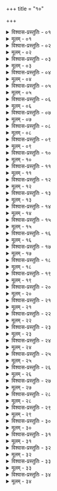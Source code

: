+++
title = "१०"

+++


<details><summary>विश्वास-प्रस्तुतिः - ०१</summary>

०१  गोचर्ममात्रम् अब्बिन्दुर् भूमेः शुध्यति पातितः ।  
समूढम् असमूढं वा यत्रामेध्यं न लक्ष्यते ॥ इति ॥
</details>

<details><summary>मूलम् - ०१</summary>

०१  गोचर्ममात्रम् अब्बिन्दुर् भूमेः शुध्यति पातितः ।  
समूढम् असमूढं वा यत्रामेध्यं न लक्ष्यते ॥ इति ॥
</details>

<details><summary>विश्वास-प्रस्तुतिः - ०२</summary>

०२  परोक्षम् अधिश्रितस्यान्नस्यावद्योत्याभ्युक्षणम् ॥
</details>

<details><summary>मूलम् - ०२</summary>

०२  परोक्षम् अधिश्रितस्यान्नस्यावद्योत्याभ्युक्षणम् ॥
</details>

<details><summary>विश्वास-प्रस्तुतिः - ०३</summary>

०३  तथापणेयानां च भक्षाणाम् ॥
</details>

<details><summary>मूलम् - ०३</summary>

०३  तथापणेयानां च भक्षाणाम् ॥
</details>

<details><summary>विश्वास-प्रस्तुतिः - ०४</summary>

०४  बीभत्सवः शुचिकामा हि देवा नाश्रद्दधानस्य हविर्जुषन्त इति ॥
</details>

<details><summary>मूलम् - ०४</summary>

०४  बीभत्सवः शुचिकामा हि देवा नाश्रद्दधानस्य हविर्जुषन्त इति ॥
</details>

<details><summary>विश्वास-प्रस्तुतिः - ०५</summary>

०५  शुचेर् अश्रद्दधानस्य श्रद्दधानस्य चाशुचेः ।  
मीमांसित्वोभयं देवाः समम् अन्नम् अकल्पयन् ॥  
प्रजापतिस् तु तान् आह न समं विषमं हि तत् ।  
हतम् अश्रद्दधानस्य श्रद्धापूतं विशिष्यते ॥ इति ॥
</details>

<details><summary>मूलम् - ०५</summary>

०५  शुचेर् अश्रद्दधानस्य श्रद्दधानस्य चाशुचेः ।  
मीमांसित्वोभयं देवाः समम् अन्नम् अकल्पयन् ॥  
प्रजापतिस् तु तान् आह न समं विषमं हि तत् ।  
हतम् अश्रद्दधानस्य श्रद्धापूतं विशिष्यते ॥ इति ॥
</details>

<details><summary>विश्वास-प्रस्तुतिः - ०६</summary>

०६  अथाप्य् उदाहरन्ति ।  
अश्रद्धा परमः पाप्मा श्रद्धा हि परमं तपः ।  
तस्माद् अश्रद्धया दत्तं हविर् नाश्नन्ति देवताः ॥
</details>

<details><summary>मूलम् - ०६</summary>

०६  अथाप्य् उदाहरन्ति ।  
अश्रद्धा परमः पाप्मा श्रद्धा हि परमं तपः ।  
तस्माद् अश्रद्धया दत्तं हविर् नाश्नन्ति देवताः ॥
</details>

<details><summary>विश्वास-प्रस्तुतिः - ०७</summary>

०७  इष्ट्वा दत्त्वापि वा मूर्खः स्वर्गं नहि स गच्छति ॥
</details>

<details><summary>मूलम् - ०७</summary>

०७  इष्ट्वा दत्त्वापि वा मूर्खः स्वर्गं नहि स गच्छति ॥
</details>

<details><summary>विश्वास-प्रस्तुतिः - ०८</summary>

०८  शङ्काविहतचारित्रो यः स्वाभिप्रायम् आश्रितः ।  
शास्त्रातिगः स्मृतो मूर्खो धर्मतन्त्रोपरोधनात् ॥ इति ॥
</details>

<details><summary>मूलम् - ०८</summary>

०८  शङ्काविहतचारित्रो यः स्वाभिप्रायम् आश्रितः ।  
शास्त्रातिगः स्मृतो मूर्खो धर्मतन्त्रोपरोधनात् ॥ इति ॥
</details>

<details><summary>विश्वास-प्रस्तुतिः - ०९</summary>

०९  शाकपुष्पफलमूलौषधीनां तु प्रक्षालनम् ॥
</details>

<details><summary>मूलम् - ०९</summary>

०९  शाकपुष्पफलमूलौषधीनां तु प्रक्षालनम् ॥
</details>

<details><summary>विश्वास-प्रस्तुतिः - १०</summary>

१०  शुष्कं तृणम् अयाज्ञिकं काष्ठं लोष्टं वातिरस्कृत्याहोरात्रयोर् उदग्दक्षिणामुखः प्रवृत्य शिर उच्चरेदवमेहेद् वा ॥
</details>

<details><summary>मूलम् - १०</summary>

१०  शुष्कं तृणम् अयाज्ञिकं काष्ठं लोष्टं वातिरस्कृत्याहोरात्रयोर् उदग्दक्षिणामुखः प्रवृत्य शिर उच्चरेदवमेहेद् वा ॥
</details>

<details><summary>विश्वास-प्रस्तुतिः - ११</summary>

११  मूत्रे मृदाद्भिः प्रक्षालनम् ॥
</details>

<details><summary>मूलम् - ११</summary>

११  मूत्रे मृदाद्भिः प्रक्षालनम् ॥
</details>

<details><summary>विश्वास-प्रस्तुतिः - १२</summary>

१२  त्रिः पाणेः ॥
</details>

<details><summary>मूलम् - १२</summary>

१२  त्रिः पाणेः ॥
</details>

<details><summary>विश्वास-प्रस्तुतिः - १३</summary>

१३  तद्वत् पुरीषे ॥
</details>

<details><summary>मूलम् - १३</summary>

१३  तद्वत् पुरीषे ॥
</details>

<details><summary>विश्वास-प्रस्तुतिः - १४</summary>

१४  पर्यायात् त्रिस् त्रिः पायोः पाणेश् च ॥
</details>

<details><summary>मूलम् - १४</summary>

१४  पर्यायात् त्रिस् त्रिः पायोः पाणेश् च ॥
</details>

<details><summary>विश्वास-प्रस्तुतिः - १५</summary>

१५  मूत्रवद् रेतस उत्सर्गे ॥
</details>

<details><summary>मूलम् - १५</summary>

१५  मूत्रवद् रेतस उत्सर्गे ॥
</details>

<details><summary>विश्वास-प्रस्तुतिः - १६</summary>

१६  नीवीं विस्रस्य परिधायाप उपस्पृशेत् ॥
</details>

<details><summary>मूलम् - १६</summary>

१६  नीवीं विस्रस्य परिधायाप उपस्पृशेत् ॥
</details>

<details><summary>विश्वास-प्रस्तुतिः - १७</summary>

१७  आर्द्रं तृणं गोमयं भूमिं वा समुपस्पृशेत् ॥
</details>

<details><summary>मूलम् - १७</summary>

१७  आर्द्रं तृणं गोमयं भूमिं वा समुपस्पृशेत् ॥
</details>

<details><summary>विश्वास-प्रस्तुतिः - १८</summary>

१८  नाभेर् अधः स्पर्शनं कर्मयुक्तो वर्जयेत् ॥
</details>

<details><summary>मूलम् - १८</summary>

१८  नाभेर् अधः स्पर्शनं कर्मयुक्तो वर्जयेत् ॥
</details>

<details><summary>विश्वास-प्रस्तुतिः - १९</summary>

१९  ऊर्ध्वं वै पुरुषस्य नाभ्यै मेध्यम् अवाचीनम् अमेध्यम् इतिश्रुतिः ॥
</details>

<details><summary>मूलम् - १९</summary>

१९  ऊर्ध्वं वै पुरुषस्य नाभ्यै मेध्यम् अवाचीनम् अमेध्यम् इतिश्रुतिः ॥
</details>

<details><summary>विश्वास-प्रस्तुतिः - २०</summary>

२०  शूद्राणाम् आर्याधिष्ठितानाम् अर्धमासि मासि वा वपनमार्यवदाचमनकल्पः ॥
</details>

<details><summary>मूलम् - २०</summary>

२०  शूद्राणाम् आर्याधिष्ठितानाम् अर्धमासि मासि वा वपनमार्यवदाचमनकल्पः ॥
</details>

<details><summary>विश्वास-प्रस्तुतिः - २१</summary>

२१  वैश्यः कुसीदम् उपजीवेत् ॥
</details>

<details><summary>मूलम् - २१</summary>

२१  वैश्यः कुसीदम् उपजीवेत् ॥
</details>

<details><summary>विश्वास-प्रस्तुतिः - २२</summary>

२२  पञ्चविंशतिस् त्व् एव पञ्चमाषिकी स्यात् ॥
</details>

<details><summary>मूलम् - २२</summary>

२२  पञ्चविंशतिस् त्व् एव पञ्चमाषिकी स्यात् ॥
</details>

<details><summary>विश्वास-प्रस्तुतिः - २३</summary>

२३  अथाप्य् उदाहरन्ति ।  
यः समर्घम् ऋणं गृह्य महार्घं संप्रयोजयेत् ।  
स वै वार्द्धुषिको नाम सर्वधर्मेषु गर्हितः ॥  
वृद्धिं च भ्रूणहत्यां च तुलया समतोलयत् ।  
अतिष्ठद् भ्रूणहा कोट्यां वार्द्धुषिः समकम्पत ॥ इति ॥
</details>

<details><summary>मूलम् - २३</summary>

२३  अथाप्य् उदाहरन्ति ।  
यः समर्घम् ऋणं गृह्य महार्घं संप्रयोजयेत् ।  
स वै वार्द्धुषिको नाम सर्वधर्मेषु गर्हितः ॥  
वृद्धिं च भ्रूणहत्यां च तुलया समतोलयत् ।  
अतिष्ठद् भ्रूणहा कोट्यां वार्द्धुषिः समकम्पत ॥ इति ॥
</details>

<details><summary>विश्वास-प्रस्तुतिः - २४</summary>

२४  गोरक्षकान् वाणिजकांस् तथा कारुकुशीलवान् ।  
प्रेष्यान् वार्द्धुषिकांश् चैव विप्राञ् छूद्रवद् आचरेत् ॥
</details>

<details><summary>मूलम् - २४</summary>

२४  गोरक्षकान् वाणिजकांस् तथा कारुकुशीलवान् ।  
प्रेष्यान् वार्द्धुषिकांश् चैव विप्राञ् छूद्रवद् आचरेत् ॥
</details>

<details><summary>विश्वास-प्रस्तुतिः - २५</summary>

२५  कामं तु परिलुप्तकृत्याय कदर्याय नास्तिकाय पापीयसेपूर्वौ दद्याताम् ॥
</details>

<details><summary>मूलम् - २५</summary>

२५  कामं तु परिलुप्तकृत्याय कदर्याय नास्तिकाय पापीयसेपूर्वौ दद्याताम् ॥
</details>

<details><summary>विश्वास-प्रस्तुतिः - २६</summary>

२६  अयज्ञेनाविवाहेन वेदस्योत्सादनेन च ।  
कुलान्य् अकुलतां यान्ति ब्राह्मणातिक्रमेण च ॥
</details>

<details><summary>मूलम् - २६</summary>

२६  अयज्ञेनाविवाहेन वेदस्योत्सादनेन च ।  
कुलान्य् अकुलतां यान्ति ब्राह्मणातिक्रमेण च ॥
</details>

<details><summary>विश्वास-प्रस्तुतिः - २७</summary>

२७  ब्राह्मणातिक्रमो नास्ति मूर्खे मन्त्रविवर्जिते ।  
ज्वलन्तम् अग्निम् उत्सृज्य नहि भस्मनि हूयते ॥
</details>

<details><summary>मूलम् - २७</summary>

२७  ब्राह्मणातिक्रमो नास्ति मूर्खे मन्त्रविवर्जिते ।  
ज्वलन्तम् अग्निम् उत्सृज्य नहि भस्मनि हूयते ॥
</details>

<details><summary>विश्वास-प्रस्तुतिः - २८</summary>

२८  गोभिर् अश्वैश् च यानैश् च कृष्या राजोपसेवया ।  
कुलान्य् अकुलतां यान्ति यानि हीनानि मन्त्रतः ॥
</details>

<details><summary>मूलम् - २८</summary>

२८  गोभिर् अश्वैश् च यानैश् च कृष्या राजोपसेवया ।  
कुलान्य् अकुलतां यान्ति यानि हीनानि मन्त्रतः ॥
</details>

<details><summary>विश्वास-प्रस्तुतिः - २९</summary>

२९  मन्त्रतस् तु समृद्धानि कुलान्य् अल्पधनान्य् अपि ।  
कुलसंख्यां च गच्छन्ति कर्षन्ति च महद्यशः ॥
</details>

<details><summary>मूलम् - २९</summary>

२९  मन्त्रतस् तु समृद्धानि कुलान्य् अल्पधनान्य् अपि ।  
कुलसंख्यां च गच्छन्ति कर्षन्ति च महद्यशः ॥
</details>

<details><summary>विश्वास-प्रस्तुतिः - ३०</summary>

३०  वेदः कृषिविनाशाय कृषिर् वेदविनाशिनी ।  
शक्तिमान् उभयं कुर्याद् अशक्तस् तु कृषिं त्यजेत् ॥
</details>

<details><summary>मूलम् - ३०</summary>

३०  वेदः कृषिविनाशाय कृषिर् वेदविनाशिनी ।  
शक्तिमान् उभयं कुर्याद् अशक्तस् तु कृषिं त्यजेत् ॥
</details>

<details><summary>विश्वास-प्रस्तुतिः - ३१</summary>

३१  न वै देवान् पीवरो ऽसंयतात्मा रोरूयमाणः ककुदीसमश्नुते ।  
चलत्तुन्दी रभसः कमवादी कृशास इत्य् अणवस् तत्रयान्ति ॥
</details>

<details><summary>मूलम् - ३१</summary>

३१  न वै देवान् पीवरो ऽसंयतात्मा रोरूयमाणः ककुदीसमश्नुते ।  
चलत्तुन्दी रभसः कमवादी कृशास इत्य् अणवस् तत्रयान्ति ॥
</details>

<details><summary>विश्वास-प्रस्तुतिः - ३२</summary>

३२  यद् यौवने चरति विभ्रमेण सद् वासद् वा यादृशं वायदा वा ।  
उत्तरे चेद् वयसि साधुवृत्तस् तद् एवास्य भवतिनेतराणि ॥
</details>

<details><summary>मूलम् - ३२</summary>

३२  यद् यौवने चरति विभ्रमेण सद् वासद् वा यादृशं वायदा वा ।  
उत्तरे चेद् वयसि साधुवृत्तस् तद् एवास्य भवतिनेतराणि ॥
</details>

<details><summary>विश्वास-प्रस्तुतिः - ३३</summary>

३३  शोचेत मनसा नित्यं दुष्कृतान्य् अनुचिन्तयन् ।  
तपस्वी चाप्रमादी च ततः पापात् प्रमुच्यते ॥
</details>

<details><summary>मूलम् - ३३</summary>

३३  शोचेत मनसा नित्यं दुष्कृतान्य् अनुचिन्तयन् ।  
तपस्वी चाप्रमादी च ततः पापात् प्रमुच्यते ॥
</details>

<details><summary>विश्वास-प्रस्तुतिः - ३४</summary>

३४  स्पृशन्ति बिन्दवः पादौ य आचामयतः परान् ।  
न तैर् उच्छिष्टभावः स्यात् तुल्यास् ते भूमिगैः सह ॥ इति ॥
</details>

<details><summary>मूलम् - ३४</summary>

३४  स्पृशन्ति बिन्दवः पादौ य आचामयतः परान् ।  
न तैर् उच्छिष्टभावः स्यात् तुल्यास् ते भूमिगैः सह ॥ इति ॥
</details>
